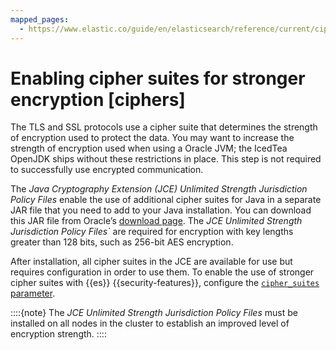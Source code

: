 ```yaml
---
mapped_pages:
  - https://www.elastic.co/guide/en/elasticsearch/reference/current/ciphers.html
---
```


# Enabling cipher suites for stronger encryption [ciphers]

The TLS and SSL protocols use a cipher suite that determines the strength of encryption used to protect the data. You may want to increase the strength of encryption used when using a Oracle JVM; the IcedTea OpenJDK ships without these restrictions in place. This step is not required to successfully use encrypted communication.

The *Java Cryptography Extension (JCE) Unlimited Strength Jurisdiction Policy Files* enable the use of additional cipher suites for Java in a separate JAR file that you need to add to your Java installation. You can download this JAR file from Oracle’s [download page](http://www.oracle.com/technetwork/java/javase/downloads/index.md). The *JCE Unlimited Strength Jurisdiction Policy Files`* are required for encryption with key lengths greater than 128 bits, such as 256-bit AES encryption.

After installation, all cipher suites in the JCE are available for use but requires configuration in order to use them. To enable the use of stronger cipher suites with {{es}} {{security-features}}, configure the [`cipher_suites` parameter](elasticsearch://docs/reference/elasticsearch/configuration-reference/security-settings.md#ssl-tls-settings).

::::{note} 
The *JCE Unlimited Strength Jurisdiction Policy Files* must be installed on all nodes in the cluster to establish an improved level of encryption strength.
::::


